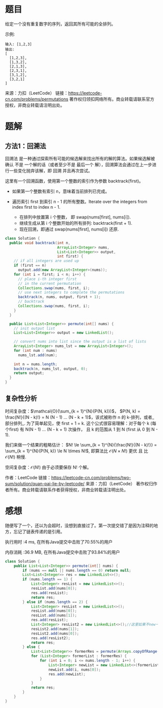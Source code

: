 # 题目

给定一个没有重复数字的序列，返回其所有可能的全排列。

示例:

~~~
输入: [1,2,3]
输出:
[
  [1,2,3],
  [1,3,2],
  [2,1,3],
  [2,3,1],
  [3,1,2],
  [3,2,1]
]
~~~
来源：力扣（LeetCode）
链接：https://leetcode-cn.com/problems/permutations
著作权归领扣网络所有。商业转载请联系官方授权，非商业转载请注明出处。

# 题解

## 方法1：回溯法

回溯法 是一种通过探索所有可能的候选解来找出所有的解的算法。如果候选解被确认 不是 一个解的话（或者至少不是 最后一个 解），回溯算法会通过在上一步进行一些变化抛弃该解，即 回溯 并且再次尝试。

这里有一个回溯函数，使用第一个整数的索引作为参数 backtrack(first)。

- 如果第一个整数有索引 n，意味着当前排列已完成。

- 遍历索引 first 到索引 n - 1 的所有整数。Iterate over the integers from index first to index n - 1.

  - 在排列中放置第 i 个整数， 即 swap(nums[first], nums[i]).
  - 继续生成从第 i 个整数开始的所有排列: backtrack(first + 1).
  - 现在回溯，即通过 swap(nums[first], nums[i]) 还原.

~~~java
class Solution {
  public void backtrack(int n,
                        ArrayList<Integer> nums,
                        List<List<Integer>> output,
                        int first) {
    // if all integers are used up
    if (first == n)
      output.add(new ArrayList<Integer>(nums));
    for (int i = first; i < n; i++) {
      // place i-th integer first 
      // in the current permutation
      Collections.swap(nums, first, i);
      // use next integers to complete the permutations
      backtrack(n, nums, output, first + 1);
      // backtrack
      Collections.swap(nums, first, i);
    }
  }

  public List<List<Integer>> permute(int[] nums) {
    // init output list
    List<List<Integer>> output = new LinkedList();

    // convert nums into list since the output is a list of lists
    ArrayList<Integer> nums_lst = new ArrayList<Integer>();
    for (int num : nums)
      nums_lst.add(num);
    
    int n = nums.length;
    backtrack(n, nums_lst, output, 0);
    return output;
  }
}
~~~
## 复杂性分析

时间复杂度：$\mathcal{O}(\sum_{k = 1}^{N}{P(N, k)})$， $P(N, k) = \frac{N!}{(N - k)!} = N (N - 1) ... (N - k + 1)$，该式被称作 n 的 k-排列，或者_部分排列_.
为了简单起见，使 first + 1 = k. 这个公式很容易理解：对于每个 k (每个first) 有 N(N - 1) ... (N - k + 1) 次操作， 且 k 的范围从 1 到 N (first 从 0 到 N - 1).

我们来做一个结果的粗略估计： $N! \le \sum_{k = 1}^{N}{\frac{N!}{(N - k)!}} = \sum_{k = 1}^{N}{P(N, k)} \le N \times N!$, 即算法比 $\mathcal{O}(N \times N!)$ 更优 且 比 $\mathcal{O}(N!)$ 稍慢.

空间复杂度：$\mathcal{O}(N!)$ 由于必须要保存 N! 个解。

作者：LeetCode
链接：https://leetcode-cn.com/problems/two-sum/solution/quan-pai-lie-by-leetcode/
来源：力扣（LeetCode）
著作权归作者所有。商业转载请联系作者获得授权，非商业转载请注明出处。

# 感想

随便写了一个，还以为会超时，没想到直接过了。第一次提交错了是因为注释的地方，忘记了链表传递的是引用。

执行用时 :4 ms, 在所有Java提交中击败了70.55%的用户

内存消耗 :36.9 MB, 在所有Java提交中击败了93.84%的用户

~~~java
class Solution {
    public List<List<Integer>> permute(int[] nums) {
        if (nums == null || nums.length == 0) return null;
        List<List<Integer>> res = new LinkedList<>();
        if (nums.length == 1) {
            List<Integer> resList = new LinkedList<>();
            resList.add(nums[0]);
            res.add(resList);
            return res;
        } else if (nums.length == 2) {
            List<Integer> resList = new LinkedList<>();
            resList.add(nums[0]);
            resList.add(nums[1]);
            res.add(resList);
            List<Integer> resList2 = new LinkedList<>();//这里如果不new一个新的，而在原来resList上操作的话，会导致添加进res里的结果也被改变。原因是链表传递的是引用
            resList2.add(nums[1]);
            resList2.add(nums[0]);
            res.add(resList2);
            return res;
        } else {
            List<List<Integer>> formerRes = permute(Arrays.copyOfRange(nums, 1, nums.length));
            for (List<Integer> formerList : formerRes) {
                for (int i = 0; i <= nums.length - 1; i++) {
                    List<Integer> newList = new LinkedList<>(formerList);
                    newList.add(i, nums[0]);
                    res.add(newList);
                }
            }
            return res;
        }
    }
}
~~~

